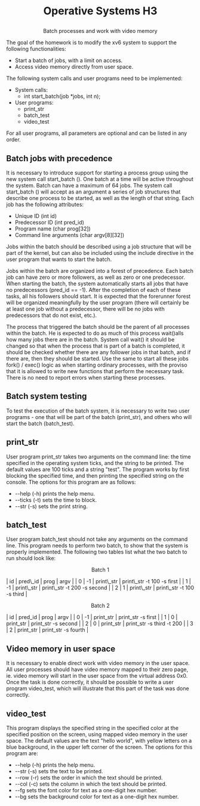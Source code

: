 #  <p align="center"> Operative Systems H3 </p>

<p align="center"> Batch processes and work with video memory </p>

The goal of the homework is to modify the xv6 system to support the following functionalities:

- Start a batch of jobs, with a limit on access.
- Access video memory directly from user space.

The following system calls and user programs need to be implemented:

- System calls:
  - int start\_batch(job \*jobs, int n);
- User programs:
  - print\_str
  - batch\_test
  - video\_test

For all user programs, all parameters are optional and can be listed in any order.

## Batch jobs with precedence

It is necessary to introduce support for starting a process group using the new system call start\_batch (). One batch at a time will be active throughout the system. Batch can have a maximum of 64 jobs. The system call start\_batch () will accept as an argument a series of job structures that describe one process to be started, as well as the length of that string. Each job has the following attributes:

- Unique ID (int id)
- Predecessor ID (int pred\_id)
- Program name (char prog[32])
- Command line arguments (char argv[8][32])

Jobs within the batch should be described using a job structure that will be part of the kernel, but can also be included using the include directive in the user program that wants to start the batch.

Jobs within the batch are organized into a forest of precedence. Each batch job can have zero or more followers, as well as zero or one predecessor. When starting the batch, the system automatically starts all jobs that have no predecessors (pred\_id == -1). After the completion of each of these tasks, all his followers should start. It is expected that the forerunner forest will be organized meaningfully by the user program (there will certainly be at least one job without a predecessor, there will be no jobs with predecessors that do not exist, etc.).

The process that triggered the batch should be the parent of all processes within the batch. He is expected to do as much of this process wait()alls how many jobs there are in the batch. System call wait() it should be changed so that when the process that is part of a batch is completed, it should be checked whether there are any follower jobs in that batch, and if there are, then they should be started. Use the same to start all these jobs fork() / exec() logic as when starting ordinary processes, with the proviso that it is allowed to write new functions that perform the necessary task. There is no need to report errors when starting these processes.

##


## Batch system testing

To test the execution of the batch system, it is necessary to write two user programs - one that will be part of the batch (print\_str), and others who will start the batch (batch\_test).

## print\_str

User program print\_str takes two arguments on the command line: the time specified in the operating system ticks, and the string to be printed. The default values are 100 ticks and a string &quot;test&quot;. The program works by first blocking the specified time, and then printing the specified string on the console. The options for this program are as follows:

- --help (-h) prints the help menu.
- --ticks (-t) sets the time to block.
- --str (-s) sets the print string.

## batch\_test

User program batch\_test should not take any arguments on the command line. This program needs to perform two batch, to show that the system is properly implemented. The following two tables list what the two batch to run should look like:

 <p align="center"> Batch 1 </p>
| id | pred\_id | prog       | argv                                     |
| 0  | -1       | print\_str | print\_str -t 100 -s first               |
| 1  | -1       | print\_str | print\_str -t 200 -s second              |
| 2  |  1       | print\_str | print\_str -t 100 -s third               |

<p align="center"> Batch 2 </p>

| id | pred\_id | prog        | argv                                    |
| 0  | -1       | print\_str | print\_str -s first                      |
| 1  |  0       | print\_str | print\_str -s second                     |
| 2  |  0       | print\_str | print\_str -s third -t 200               |
| 3  | 2         | print\_str | print\_str -s fourth                    |

## Video memory in user space

It is necessary to enable direct work with video memory in the user space. All user processes should have video memory mapped to their zero page, ie. video memory will start in the user space from the virtual address 0x0. Once the task is done correctly, it should be possible to write a user program video\_test, which will illustrate that this part of the task was done correctly.

## video\_test

This program displays the specified string in the specified color at the specified position on the screen, using mapped video memory in the user space. The default values are the text &quot;hello world&quot;, with yellow letters on a blue background, in the upper left corner of the screen. The options for this program are:

- --help (-h) prints the help menu.
- --str (-s) sets the text to be printed.
- --row (-r) sets the order in which the text should be printed.
- --col (-c) sets the column in which the text should be printed.
- --fg sets the font color for text as a one-digit hex number.
- --bg sets the background color for text as a one-digit hex number.

##


